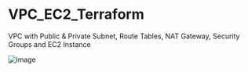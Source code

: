 # VPC_EC2_Terraform
VPC with Public &amp; Private Subnet, Route Tables, NAT Gateway, Security Groups and EC2 Instance

![image](https://user-images.githubusercontent.com/105173126/228263006-7b8b3bd5-2fee-40f5-bd14-9fa55390a4e4.png)
